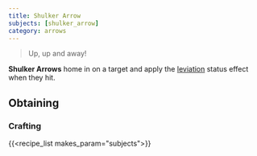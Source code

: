 ```yaml
---
title: Shulker Arrow
subjects: [shulker_arrow]
category: arrows
---
```

> Up, up and away!

**Shulker Arrows** home in on a target and apply the
[leviation](https://minecraft.fandom.com/wiki/Levitation) status effect when they hit.

Obtaining
---------

### Crafting

{{<recipe_list makes_param="subjects">}}